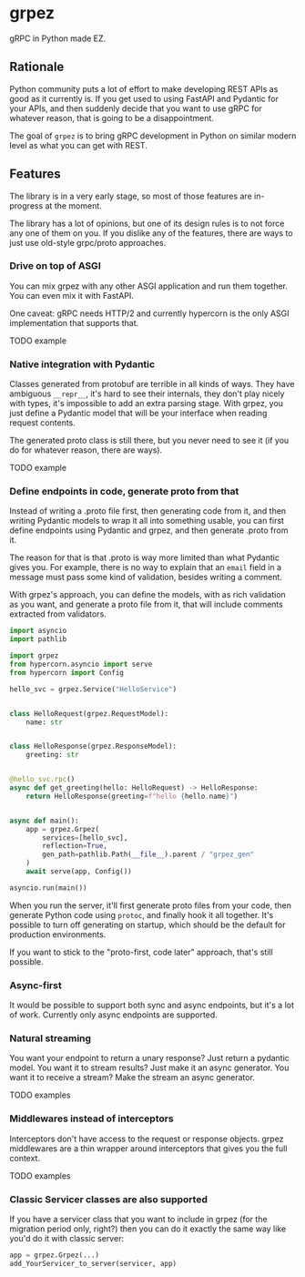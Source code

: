 # grpez

gRPC in Python made EZ.

## Rationale

Python community puts a lot of effort to make developing REST APIs as good as
it currently is. If you get used to using FastAPI and Pydantic for your APIs, and then
suddenly decide that you want to use gRPC for whatever reason, that is going to be a disappointment.

The goal of `grpez` is to bring gRPC development in Python on similar modern level
as what you can get with REST.


## Features

The library is in a very early stage, so most of those features are in-progress at the moment.

The library has a lot of opinions, but one of its design rules is to not force any one of them on you.
If you dislike any of the features, there are ways to just use old-style grpc/proto approaches.

### Drive on top of ASGI

You can mix grpez with any other ASGI application and run them together. You can even mix it with FastAPI.

One caveat: gRPC needs HTTP/2 and currently hypercorn is the only ASGI implementation
that supports that.

TODO example

### Native integration with Pydantic

Classes generated from protobuf are terrible in all kinds of ways. They have
ambiguous `__repr__`, it's hard to see their internals, they don't play nicely with
types, it's impossible to add an extra parsing stage. With grpez, you just define a Pydantic
model that will be your interface when reading request contents. 

The generated proto class is still there, but you never need to see it (if you do for whatever reason,
there are ways).

TODO example


### Define endpoints in code, generate proto from that

Instead of writing a .proto file first, then generating code from it, and then writing Pydantic
models to wrap it all into something usable, you can first define endpoints using Pydantic and grpez,
and then generate .proto from it.

The reason for that is that .proto is way more limited than what Pydantic gives you. For example,
there is no way to explain that an `email` field in a message must pass some kind of validation, besides writing 
a comment.

With grpez's approach, you can define the models, with as rich validation as you want,
and generate a proto file from it, that will include comments extracted from validators.

```python
import asyncio
import pathlib

import grpez
from hypercorn.asyncio import serve
from hypercorn import Config

hello_svc = grpez.Service("HelloService")


class HelloRequest(grpez.RequestModel):
    name: str


class HelloResponse(grpez.ResponseModel):
    greeting: str


@hello_svc.rpc()
async def get_greeting(hello: HelloRequest) -> HelloResponse:
    return HelloResponse(greeting=f"hello {hello.name}")


async def main():
    app = grpez.Grpez(
        services=[hello_svc], 
        reflection=True, 
        gen_path=pathlib.Path(__file__).parent / "grpez_gen"
    )
    await serve(app, Config())

asyncio.run(main())
```

When you run the server, it'll first generate proto files from your code, then generate
Python code using `protoc`, and finally hook it all together. It's possible to turn off generating
on startup, which should be the default for production environments.

If you want to stick to the "proto-first, code later" approach, that's still possible.


### Async-first

It would be possible to support both sync and async endpoints, but it's a lot of work.
Currently only async endpoints are supported.

### Natural streaming

You want your endpoint to return a unary response? Just return a pydantic model.
You want it to stream results? Just make it an async generator. You want it to receive a stream?
Make the stream an async generator.

TODO examples


### Middlewares instead of interceptors

Interceptors don't have access to the request or response objects. grpez middlewares are
a thin wrapper around interceptors that gives you the full context.

TODO examples


### Classic Servicer classes are also supported

If you have a servicer class that you want to include in grpez (for the migration period only, right?)
then you can do it exactly the same way like you'd do it with classic server:

```python
app = grpez.Grpez(...)
add_YourServicer_to_server(servicer, app)
```